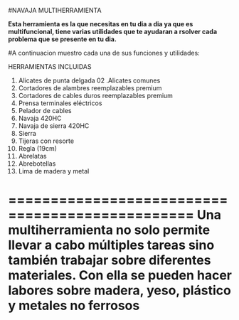 #NAVAJA MULTIHERRAMIENTA 

**Esta herramienta es la que necesitas en tu dia a dia ya que es multifuncional,  tiene varias utilidades que te ayudaran a rsolver cada problema que se presente en tu dia.**

#A continuacion muestro cada una de sus funciones y utilidades:

HERRAMIENTAS INCLUIDAS
01. Alicates de punta delgada
02 .Alicates comunes
03. Cortadores de alambres reemplazables premium
04. Cortadores de cables duros reemplazables premium
05. Prensa terminales eléctricos
06. Pelador de cables
07. Navaja 420HC
08. Navaja de sierra 420HC
09. Sierra
10. Tijeras con resorte
11. Regla (19cm)
12. Abrelatas
13. Abrebotellas
14. Lima de madera y metal


================================================
**Una multiherramienta no solo permite llevar a cabo múltiples tareas sino también trabajar sobre diferentes materiales. Con ella se pueden hacer labores sobre madera, yeso, plástico y metales no ferrosos**
===========================
